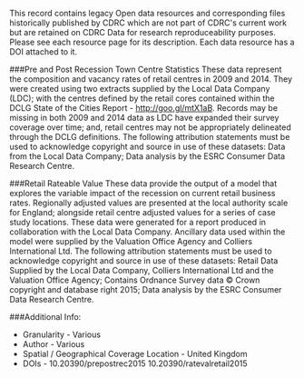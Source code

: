 This record contains legacy Open data resources and corresponding files historically published by CDRC which are not part of CDRC's current work but are retained on CDRC Data for research reproduceability purposes. Please see each resource page for its description. Each data resource has a DOI attached to it.

###Pre and Post Recession Town Centre Statistics
These data represent the composition and vacancy rates of retail centres in 2009 and 2014. They were created using two extracts supplied by the Local Data Company (LDC); with the centres defined by the retail cores contained within the DCLG State of the Cities Report - http://goo.gl/mtX1aB. Records may be missing in both 2009 and 2014 data as LDC have expanded their survey coverage over time; and, retail centres may not be appropriately delineated through the DCLG definitions. The following attribution statements must be used to acknowledge copyright and source in use of these datasets: Data from the Local Data Company; Data analysis by the ESRC Consumer Data Research Centre.

###Retail Rateable Value
These data provide the output of a model that explores the variable impact of the recession on current retail business rates. Regionally adjusted values are presented at the local authority scale for England; alongside retail centre adjusted values for a series of case study locations. These data were generated for a report produced in collaboration with the Local Data Company. Ancillary data used within the model were supplied by the Valuation Office Agency and Colliers International Ltd. The following attribution statements must be used to acknowledge copyright and
source in use of these datasets: Retail Data Supplied by the Local Data Company, Colliers International Ltd and the Valuation Office Agency; Contains Ordnance Survey data © Crown copyright and database right 2015; Data analysis by the ESRC Consumer Data Research Centre.

###Additional Info: 
*  Granularity - Various
* Author - Various
* Spatial / Geographical Coverage Location - United Kingdom
* DOIs - 10.20390/prepostrec2015 10.20390/ratevalretail2015

